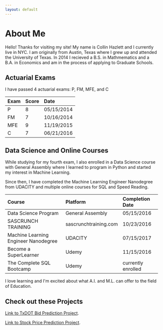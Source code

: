 ```yaml
---
layout: default
---
```



# [](#header-1)About Me

Hello! Thanks for visiting my site! My name is Collin Hazlett and I currently live in NYC. I am originally from Austin, Texas where I grew up and attended the University of Texas. In 2014 I recieved a B.S. in Mathmematics and a B.A. in Economics and am in the process of applying to Graduate Schools.


## [](#header-2) Actuarial Exams

I have passed 4 actuarial exams: P, FM, MFE, and C

| Exam         | Score      | Date        |
|:-------------|:-----------|:------------|
| P            | 8          | 05/15/2014  |
| FM           | 7          | 10/16/2014  |
| MFE          | 9          | 11/19/2015  |
| C            | 7          | 06/21/2016  |

## [](#header-2) Data Science and Online Courses

While studying for my fourth exam, I also enrolled in a Data Science course with General Assembly where I learned to program in Python and started my interest in Machine Learning.

Since then, I have completed the Machine Learning Engineer Nanodegree from UDACITY and multiple online courses for SQL and Speed Reading.

| Course                                | Platform                  | Completion Date        |
|:---------------|:-----------------|:------------|
| Data Science Program                  | General Assembly          | 05/15/2016  |
| SASCRUNCH TRAINING                    | sascrunchtraining.com     | 10/23/2016  |
| Machine Learning Engineer Nanodegree  | UDACITY                   | 07/15/2017  |
| Become a SuperLearner                 | Udemy                     | 11/15/2016  |
| The Complete SQL Bootcamp             | Udemy                     | currently enrolled  |

I love learning and I'm excited about what A.I. and M.L. can offer to the field of Education.


## [](#header-2) Check out these Projects
[Link to TxDOT Bid Prediction Project](txdot-page).

[Link to Stock Price Prediction Project](stock-page).
